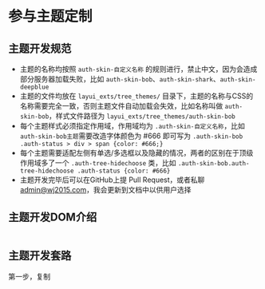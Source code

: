 # 参与主题定制

## 主题开发规范

- 主题的名称均按照 `auth-skin-自定义名称` 的规则进行，禁止中文，因为会造成部分服务器加载失败，比如 `auth-skin-bob`、`auth-skin-shark`、`auth-skin-deepblue`
- 主题的文件均放在 `layui_exts/tree_themes/` 目录下，主题的名称与CSS的名称需要完全一致，否则主题文件自动加载会失效，比如名称叫做 `auth-skin-bob`，样式文件路径为 `layui_exts/tree_themes/auth-skin-bob`
- 每个主题样式必须指定作用域，作用域均为 `.auth-skin-自定义名称`，比如 `auth-skin-bob主题`需要改造字体颜色为 #666 即可写为 `.auth-skin-bob .auth-status > div > span {color: #666;}`
- 每个主题需要适配左侧有单选/多选框以及隐藏的情况，两者的区别在于顶级作用域多了一个 `.auth-tree-hidechoose` 类，比如 `.auth-skin-bob.auth-tree-hidechoose .auth-status {color: #666}`
- 主题开发完毕后可以在GitHub上提 Pull Request，或者私聊 admin@wj2015.com，我会更新到文档中以供用户选择

## 主题开发DOM介绍

```html

```

## 主题开发套路

第一步，复制